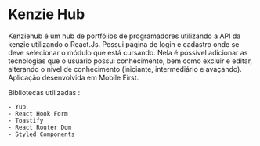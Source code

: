# Kenzie Hub

Kenziehub é um hub de portfólios de programadores utilizando a API da kenzie utilizando o React.Js. Possui página de login e cadastro onde se deve selecionar o módulo que está cursando. Nela é possível adicionar as tecnologias que o usúario possui conhecimento, bem como excluir e editar, alterando o nível de conhecimento (iniciante, intermediário e avaçando). Aplicação desenvolvida em Mobile First.

Bibliotecas utilizadas :

    - Yup
    - React Hook Form
    - Toastify
    - React Router Dom
    - Styled Components
